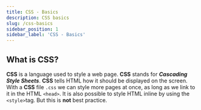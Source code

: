 ```yaml
---
title: CSS - Basics
description: CSS basics
slug: /css-basics
sidebar_position: 1
sidebar_label: 'CSS - Basics'
---
```


## What is CSS?

**CSS** is a language used to style a web page. **CSS** stands for **_Cascading Style Sheets_**. **CSS** tells HTML how it should be displayed on the screen. With a **CSS** file `.css` we can style more pages at once, as long as we link to it in the HTML `<head>`. It is also possible to style HTML inline by using the `<style>`tag. But this is **not** best practice.